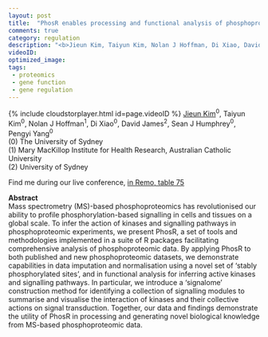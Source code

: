 ```yaml
---
layout: post
title:  "PhosR enables processing and functional analysis of phosphoproteomic data"
comments: true
category: regulation
description: "<b>Jieun Kim, Taiyun Kim, Nolan J Hoffman, Di Xiao, David James, Sean J Humphrey, Pengyi Yang</b><br/>Mass spectrometry (MS)-based phosphoproteomics has..."
videoID: 
optimized_image: 
tags:
 - proteomics
 - gene function
 - gene regulation
---
```

{% include cloudstorplayer.html id=page.videoID %}
<u>Jieun Kim</u><sup>0</sup>, Taiyun Kim<sup>0</sup>, Nolan J Hoffman<sup>1</sup>, Di Xiao<sup>0</sup>, David James<sup>2</sup>, Sean J Humphrey<sup>0</sup>, Pengyi Yang<sup>0</sup><br/>
\(0\) The University of Sydney<br/>
\(1\) Mary MacKillop Institute for Health Research, Australian Catholic University<br/>
\(2\) University of Sydney

Find me during our live conference, [in Remo, table 75](https://remo.co)

<b>Abstract</b><br/>
Mass spectrometry \(MS\)-based phosphoproteomics has revolutionised our ability to profile phosphorylation-based signalling in cells and tissues on a global scale. To infer the action of kinases and signalling pathways in phosphoproteomic experiments, we present PhosR, a set of tools and methodologies implemented in a suite of R packages facilitating comprehensive analysis of phosphoproteomic data. By applying PhosR to both published and new phosphoproteomic datasets, we demonstrate capabilities in data imputation and normalisation using a novel set of ‘stably phosphorylated sites’, and in functional analysis for inferring active kinases and signalling pathways. In particular, we introduce a ‘signalome’ construction method for identifying a collection of signalling modules to summarise and visualise the interaction of kinases and their collective actions on signal transduction. Together, our data and findings demonstrate the utility of PhosR in processing and generating novel biological knowledge from MS-based phosphoproteomic data.
